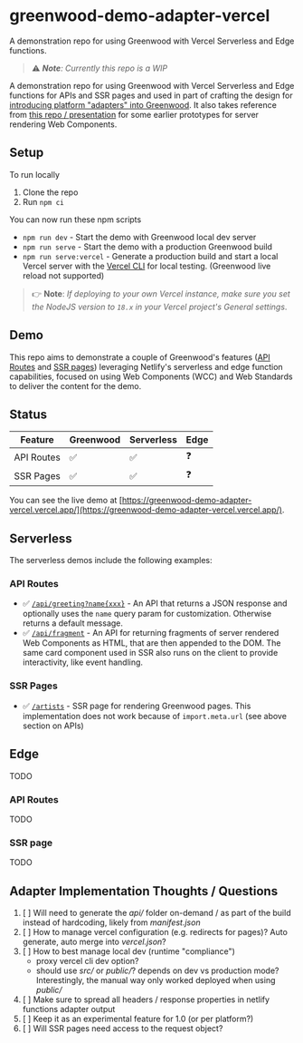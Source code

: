 # greenwood-demo-adapter-vercel

A demonstration repo for using Greenwood with Vercel Serverless and Edge functions.

> ⚠️ _**Note**: Currently this repo is a WIP_

A demonstration repo for using Greenwood with Vercel Serverless and Edge functions for APIs and SSR pages and used in part of crafting the design for [introducing platform "adapters" into Greenwood](https://github.com/ProjectEvergreen/greenwood/issues/1008).  It also takes reference from [this repo / presentation](https://github.com/thescientist13/web-components-at-the-edge/) for some earlier prototypes for server rendering Web Components.

## Setup

To run locally
1. Clone the repo
1. Run `npm ci`

You can now run these npm scripts
- `npm run dev` - Start the demo with Greenwood local dev server
- `npm run serve` - Start the demo with a production Greenwood build
- `npm run serve:vercel` - Generate a production build and start a local Vercel server with the [Vercel CLI](https://vercel.com/docs/cli) for local testing. (Greenwood live reload not supported)

> 👉 **Note**: _If deploying to your own Vercel instance, make sure you set the NodeJS version to `18.x` in your Vercel project's General settings_.

## Demo

This repo aims to demonstrate a couple of Greenwood's features ([API Routes](https://www.greenwoodjs.io/docs/api-routes/) and [SSR pages](https://www.greenwoodjs.io/docs/server-rendering/#routes)) leveraging Netlify's serverless and edge function capabilities, focused on using Web Components (WCC) and Web Standards to deliver the content for the demo.

## Status

|Feature    |Greenwood |Serverless|Edge|
|---------- |----------|----------|----|
|API Routes |   ✅     |  ✅       | ❓ |
|SSR Pages  |   ✅     |  ✅       | ❓ |

You can see the live demo at [https://greenwood-demo-adapter-vercel.vercel.app/](https://greenwood-demo-adapter-vercel.vercel.app/).

## Serverless

The serverless demos include the following examples:

### API Routes

- ✅  [`/api/greeting?name{xxx}`](https://greenwood-demo-adapter-vercel.vercel.app/api/greeting) - An API that returns a JSON response and optionally uses the `name` query param for customization.  Otherwise returns a default message.
- ✅ [`/api/fragment`](https://greenwood-demo-adapter-vercel.vercel.app/api/fragment) - An API for returning fragments of server rendered Web Components as HTML, that are then appended to the DOM.  The same card component used in SSR also runs on the client to provide interactivity, like event handling.

### SSR Pages

- ✅ [`/artists`](https://greenwood-demo-adapter-vercel.vercel.app/artists) - SSR page for rendering Greenwood pages.  This implementation does not work because of `import.meta.url` (see above section on APIs)

## Edge

TODO

### API Routes

TODO

### SSR page

TODO

## Adapter Implementation Thoughts / Questions

1. [ ] Will need to generate the _api/_ folder on-demand / as part of the build instead of hardcoding, likely from _manifest.json_
1. [ ] How to manage vercel configuration (e.g. redirects for pages)?  Auto generate, auto merge into _vercel.json_?
1. [ ] How to best manage local dev (runtime "compliance")
    - proxy vercel cli dev option?
    - should use _src/_ or _public/_?  depends on dev vs production mode?  Interestingly, the manual way only worked deployed when using _public/_
1. [ ] Make sure to spread all headers / response properties in netlify functions adapter output
1. [ ] Keep it as an experimental feature for 1.0 (or per platform?)
1. [ ] Will SSR pages need access to the request object?
